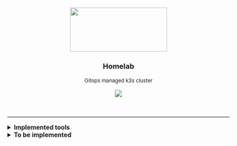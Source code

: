 <br>
<p align="center">
  <img width="220" height="100" src="https://cncf-branding.netlify.app/img/projects/k3s/icon/white/k3s-icon-white.svg">
</p>

<h3 align="center">Homelab</h3>

<p align="center">
  <sub>Gitops managed k3s cluster</sub>
</p>

<a href='https://drone.gruber.dev.br' target='_blank'>

<p align="center">
  <img src="https://img.shields.io/drone/build/gruberdev/homelab/main?server=https%3A%2F%2Fdrone.gruber.dev.br&logo=drone&labelColor=1F1F1F&logoColor=41dde8&style=flat-square&label=Drone%20CI">
</p></a>

<br>

---

<details>

<summary> <b>Implemented tools</b> </summary>

>
> | App | Category | URI
> |--|--|--|
> | Drone CI | `CI/CD Tooling` | <sub>[More details](https://github.com/gruberdev/homelab/tree/main/apps/drone)</sub>


#### CI Tools:
- Drone CI
  - kube-drone-runner (Agent for Kubernetes)
- ArgoCD
  - argocd-vault-plugin (for secret management)
#### Storage, security and networking utilities:

- Zalando's PostgreSQL Operator
- Redis operator
- Unifi controller
- Adguard DNS
- Tailscale <sub>(mostly as sidecars)</sub>
- Hasicorp's Vault

#### Kubernetes Utilities:

- Descheduler
- kube-cleaner
- kube-fledged
- kubenurse
- Reflector
- Reloader

#### Services and applications:

- Home Assistant
- changedetection.io
- n8n

---

</details>


<details>

<summary> <b>To be implemented</b> </summary>

---

#### Storage, security and networking utilities:

- Unifi Poller

#### Monitoring and k8s utilities:

- Prometheus/Grafana metrics
- Chaos Mesh for Chaos engineering
- Uptime Kuma
- Healthchecks

#### Services and applications:

- Matrix
  - Matrix bridges and double-puppets
- Jellyfin
  - Prowlarr
  - Bazarr
  - Radarr
  - Sonarr
- qBittorrent
- Maloja
- Domainmod
- Monica
- Mango
- Wakapi
- Wallabag
- RSS Feeds (multiple)
- Wyze bridge
- Frigate for Home Assistant
- Flame dashboard

</details>

<!-- Images URLs -->

[drone-img]: https://img.shields.io/drone/build/gruberdev/homelab?server=https%3A%2F%2Fdrone.gruber.dev.br&logo=drone&labelColor=1F1F1F&logoColor=41dde8&style=flat-square&label=Drone%20CI